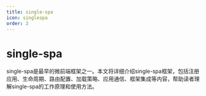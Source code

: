 ```yaml
---
title: single-spa
icon: singlespa
order: 2
---
```


# single-spa

single-spa是最早的微前端框架之一。本文将详细介绍single-spa框架，包括注册应用、生命周期、路由配置、加载策略、应用通信、框架集成等内容，帮助读者理解single-spa的工作原理和使用方法。
